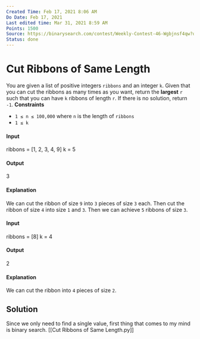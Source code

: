 ```yaml
---
Created Time: Feb 17, 2021 8:06 AM
Do Date: Feb 17, 2021
Last edited time: Mar 31, 2021 8:59 AM
Points: 1500
Source: https://binarysearch.com/contest/Weekly-Contest-46-Wgbjnsf4qw?questionsetIndex=1
Status: done
---
```


# Cut Ribbons of Same Length

You are given a list of positive integers `ribbons` and an integer `k`. Given that you can cut the ribbons as many times as you want, return the **largest** `r` such that you can have `k` ribbons of length `r`. If there is no solution, return `-1`.
**Constraints**
- `1 ≤ n ≤ 100,000` where `n` is the length of `ribbons`
- `1 ≤ k`
#### **Input**

ribbons = [1, 2, 3, 4, 9]
k = 5

#### **Output**
3

#### **Explanation**
We can cut the ribbon of size `9` into `3` pieces of size `3` each. Then cut the ribbon of size `4` into size `1` and `3`. Then we can achieve `5` ribbons of size `3`.


#### **Input**
ribbons = [8]
k = 4

#### **Output**
2

#### **Explanation**
We can cut the ribbon into `4` pieces of size `2`.

## Solution
Since we only need to find a single value, first thing that comes to my mind is binary search. 
[[Cut Ribbons of Same Length.py]]
